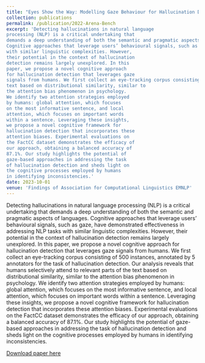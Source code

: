 ```yaml
---
title: "Eyes Show the Way: Modelling Gaze Behaviour for Hallucination Detection"
collection: publications
permalink: /publication/2022-Arena-Bench
excerpt: 'Detecting hallucinations in natural language
processing (NLP) is a critical undertaking that
demands a deep understanding of both the semantic and pragmatic aspects of languages.
Cognitive approaches that leverage users’ behavioural signals, such as gaze, have demonstrated effectiveness in addressing NLP tasks
with similar linguistic complexities. However,
their potential in the context of hallucination
detection remains largely unexplored. In this
paper, we propose a novel cognitive approach
for hallucination detection that leverages gaze
signals from humans. We first collect an eye-tracking corpus consisting of 500 instances, annotated by 5 annotators for the task of hallucination detection. Our analysis reveals that humans selectively attend to relevant parts of the
text based on distributional similarity, similar to
the attention bias phenomenon in psychology.
We identify two attention strategies employed
by humans: global attention, which focuses
on the most informative sentence, and local
attention, which focuses on important words
within a sentence. Leveraging these insights,
we propose a novel cognitive framework for
hallucination detection that incorporates these
attention biases. Experimental evaluations on
the FactCC dataset demonstrates the efficacy of
our approach, obtaining a balanced accuracy of
87.1%. Our study highlights the potential of
gaze-based approaches in addressing the task
of hallucination detection and sheds light on
the cognitive processes employed by humans
in identifying inconsistencies.'
date: 2023-10-01
venue: 'Findings of Association for Computational Linguistics EMNLP'
---
```

Detecting hallucinations in natural language
processing (NLP) is a critical undertaking that
demands a deep understanding of both the semantic and pragmatic aspects of languages.
Cognitive approaches that leverage users’ behavioural signals, such as gaze, have demonstrated effectiveness in addressing NLP tasks
with similar linguistic complexities. However,
their potential in the context of hallucination
detection remains largely unexplored. In this
paper, we propose a novel cognitive approach
for hallucination detection that leverages gaze
signals from humans. We first collect an eye-tracking corpus consisting of 500 instances, annotated by 5 annotators for the task of hallucination detection. Our analysis reveals that humans selectively attend to relevant parts of the
text based on distributional similarity, similar to
the attention bias phenomenon in psychology.
We identify two attention strategies employed
by humans: global attention, which focuses
on the most informative sentence, and local
attention, which focuses on important words
within a sentence. Leveraging these insights,
we propose a novel cognitive framework for
hallucination detection that incorporates these
attention biases. Experimental evaluations on
the FactCC dataset demonstrates the efficacy of
our approach, obtaining a balanced accuracy of
87.1%. Our study highlights the potential of
gaze-based approaches in addressing the task
of hallucination detection and sheds light on
the cognitive processes employed by humans
in identifying inconsistencies.

[Download paper here](https://aclanthology.org/2023.findings-emnlp.764.pdf)
